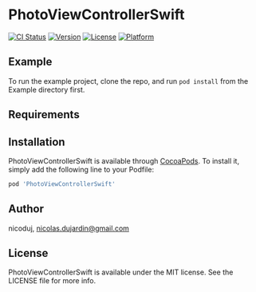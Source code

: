 # PhotoViewControllerSwift

[![CI Status](http://img.shields.io/travis/nicoduj/PhotoViewControllerSwift.svg?style=flat)](https://travis-ci.org/nicoduj/PhotoViewControllerSwift)
[![Version](https://img.shields.io/cocoapods/v/PhotoViewControllerSwift.svg?style=flat)](http://cocoapods.org/pods/PhotoViewControllerSwift)
[![License](https://img.shields.io/cocoapods/l/PhotoViewControllerSwift.svg?style=flat)](http://cocoapods.org/pods/PhotoViewControllerSwift)
[![Platform](https://img.shields.io/cocoapods/p/PhotoViewControllerSwift.svg?style=flat)](http://cocoapods.org/pods/PhotoViewControllerSwift)

## Example

To run the example project, clone the repo, and run `pod install` from the Example directory first.

## Requirements

## Installation

PhotoViewControllerSwift is available through [CocoaPods](http://cocoapods.org). To install
it, simply add the following line to your Podfile:

```ruby
pod 'PhotoViewControllerSwift'
```

## Author

nicoduj, nicolas.dujardin@gmail.com

## License

PhotoViewControllerSwift is available under the MIT license. See the LICENSE file for more info.
